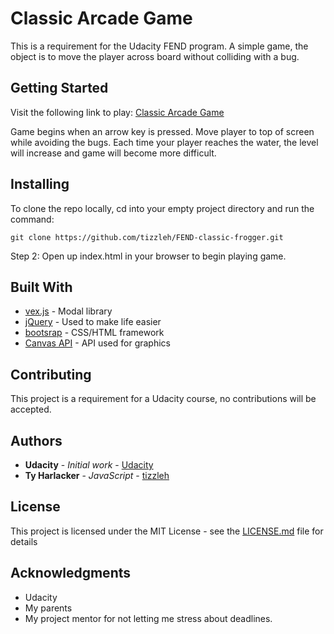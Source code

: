# Classic Arcade Game

This is a requirement for the Udacity FEND program. A simple game, the object is to move the player across board without colliding with a bug.

## Getting Started

Visit the following link to play: [Classic Arcade Game](https://tizzleh.github.io/FEND-classic-frogger/)

Game begins when an arrow key is pressed. Move player to top of screen while avoiding the bugs. Each time your player reaches the water, the level will increase and game will become more difficult.


## Installing

To clone the repo locally, cd into your empty project directory and run the command:

```
git clone https://github.com/tizzleh/FEND-classic-frogger.git
```

Step 2: Open up index.html in your browser to begin playing game.

## Built With

* [vex.js](https://github.com/HubSpot/vex) - Modal library
* [jQuery](https://github.com/jquery/jquery) - Used to make life easier
* [bootsrap](https://github.com/twbs/bootstrap) - CSS/HTML framework
* [Canvas API](https://developer.mozilla.org/en-US/docs/Web/API/Canvas_API) - API used for graphics

## Contributing

This project is a requirement for a Udacity course, no contributions will be accepted.

## Authors

* **Udacity** - *Initial work* - [Udacity](https://github.com/udacity)
* **Ty Harlacker** - *JavaScript* - [tizzleh](https://github.com/tizzleh)

## License

This project is licensed under the MIT License - see the [LICENSE.md](LICENSE.md) file for details

## Acknowledgments

* Udacity
* My parents
* My project mentor for not letting me stress about deadlines.
